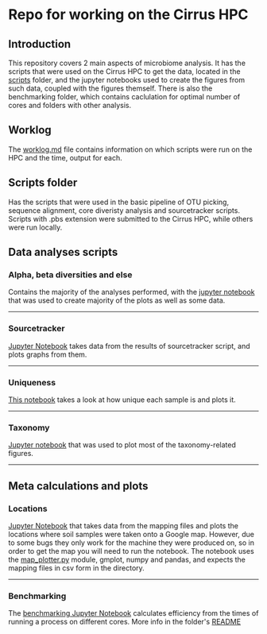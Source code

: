 # Repo for working on the Cirrus HPC


## Introduction

This repository covers 2 main aspects of microbiome analysis. It has the scripts that were used on the Cirrus HPC to get the data, located in the [scripts](./scripts/) folder, and the jupyter notebooks used to create the figures from such data, coupled with the figures themself. There is also the benchmarking folder, which contains caclulation for optimal number of cores and folders with other analysis.

## Worklog

The [worklog.md](worklog.md) file contains information on which scripts were run on the HPC and the time, output for each.

## Scripts folder

Has the scripts that were used in the basic pipeline of OTU picking, sequence alignment, core diveristy analysis and sourcetracker scripts. Scripts with .pbs extension were submitted to the Cirrus HPC, while others were run locally.

## Data analyses scripts

### Alpha, beta diversities and else

Contains the majority of the analyses performed, with the [jupyter notebook](./analyses/analyses.ipynb) that was used to create majority of the plots as well as some data.
***
### Sourcetracker

[Jupyter Notebook](./sourcetracker/sourcetracker.ipynb) takes data from the results of sourcetracker script, and plots graphs from them.

***
### Uniqueness

[This notebook](./qualitative/uniqueness.ipynb) takes a look at how unique each sample is and plots it.

***

### Taxonomy

[Jupyter notebook](./taxonomy/taxa.ipynb) that was used to plot most of the taxonomy-related figures.
***


## Meta calculations and plots

### Locations

[Jupyter Notebook](./locations/location_plotter.ipynb) that takes data from the mapping files and plots the locations where soil samples were taken onto a Google map. However, due to some bugs they only work for the machine they were produced on, so in order to get the map you will need to run the notebook. The notebook uses the [map_plotter.py](./locations/map_plotter.py) module, gmplot, numpy and pandas, and expects the mapping files in csv form in the directory.
***
### Benchmarking

The [benchmarking Jupyter Notebook](./benchmarks/Benchmark_efficiency.ipynb) calculates efficiency from the times of running a process on different cores. More info in the folder's [README](./benchmarking/)
